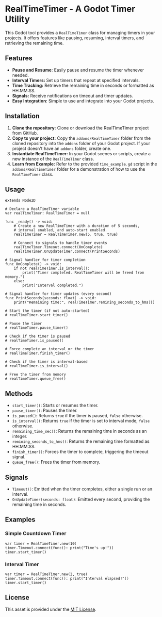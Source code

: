 # RealTimeTimer - A Godot Timer Utility

This Godot tool provides a `RealTimeTimer` class for managing timers in your projects. It offers features like pausing, resuming, interval timers, and retrieving the remaining time.

## Features

- **Pause and Resume:** Easily pause and resume the timer whenever needed.
- **Interval Timers:** Set up timers that repeat at specified intervals.
- **Time Tracking:** Retrieve the remaining time in seconds or formatted as HH:MM:SS.
- **Signals:** Receive notifications on timeout and timer updates.
- **Easy Integration:** Simple to use and integrate into your Godot projects.

## Installation

1. **Clone the repository:**  Clone or download the RealTimeTimer project from GitHub.
2. **Copy to your project:** Copy the `addons/RealTimeTimer` folder from the cloned repository into the `addons` folder of your Godot project. If your project doesn't have an `addons` folder, create one.
3. **Instantiate RealTimeTimer:** In your Godot scenes or scripts, create a new instance of the `RealTimeTimer` class. 
4. **Learn from Example:**  Refer to the provided `time_example.gd` script in the `addons/RealTimeTimer` folder for a demonstration of how to use the `RealTimeTimer` class.

## Usage

```gdscript
extends Node2D

# Declare a RealTimeTimer variable
var realTimeTimer: RealTimeTimer = null

func _ready() -> void:
	# Create a new RealTimeTimer with a duration of 5 seconds, 
	# interval enabled, and auto-start enabled.
	realTimeTimer = RealTimeTimer.new(5, true, true)

	# Connect to signals to handle timer events
	realTimeTimer.Timeout.connect(OnComplete)
	realTimeTimer.OnUpdateTimer.connect(PrintSeconds)

# Signal handler for timer completion
func OnComplete() -> void:
	if not realTimeTimer.is_interval(): 
		print("Timer completed. RealTimeTimer will be freed from memory.")
	else: 
		print("Interval completed.")

# Signal handler for timer updates (every second)
func PrintSeconds(seconds: float) -> void:
	print("Remaining time:", realTimeTimer.remining_seconds_to_hms())

# Start the timer (if not auto-started)
# realTimeTimer.start_timer() 

# Pause the timer
# realTimeTimer.pause_timer()

# Check if the timer is paused
# realTimeTimer.is_paused() 

# Force complete an interval or the timer
# realTimeTimer.finish_timer()

# Check if the timer is interval-based
# realTimeTimer.is_interval()

# Free the timer from memory
# realTimeTimer.queue_free() 
```

## Methods

- `start_timer()`: Starts or resumes the timer.
- `pause_timer()`: Pauses the timer.
- `is_paused()`: Returns `true` if the timer is paused, `false` otherwise.
- `is_interval()`: Returns `true` if the timer is set to interval mode, `false` otherwise.
- `remaining_time_sec()`: Returns the remaining time in seconds as an integer.
- `remining_seconds_to_hms()`: Returns the remaining time formatted as HH:MM:SS.
- `finish_timer()`: Forces the timer to complete, triggering the timeout signal.
- `queue_free()`: Frees the timer from memory.

## Signals

- `Timeout()`: Emitted when the timer completes, either a single run or an interval.
- `OnUpdateTimer(seconds: float)`: Emitted every second, providing the remaining time in seconds.

## Examples

### Simple Countdown Timer

```gdscript
var timer = RealTimeTimer.new(10)
timer.Timeout.connect(func(): print("Time's up!"))
timer.start_timer()
```

### Interval Timer

```gdscript
var timer = RealTimeTimer.new(2, true)
timer.Timeout.connect(func(): print("Interval elapsed!"))
timer.start_timer()
```
## License
This asset is provided under the [MIT License](LICENSE).
